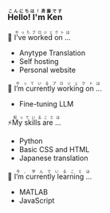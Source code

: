 ### <ruby>Hello! I'm Ken<rp>（</rp><rt>こんにちは！斉藤です</rt><rp>）</rp></ruby>

💬 <ruby>I've worked on ...<rp>（</rp><rt>やったプロジェクトは</rt><rp>）</rp></ruby>
- Anytype Translation
- Self hosting
- Personal website

🔭 <ruby>I’m currently working on ...<rp>（</rp><rt>やっているプロジェクトは</rt><rp>）</rp></ruby>
- Fine-tuning LLM

⚡<ruby>My skills are ...<rp>（</rp><rt>知っていることは</rt><rp>）</rp></ruby>
- Python
- Basic CSS and HTML
- Japanese translation

🌱 <ruby>I’m currently learning ...<rp>（</rp><rt>今、学んでいることは</rt><rp>）</rp></ruby>
- MATLAB
- JavaScript

